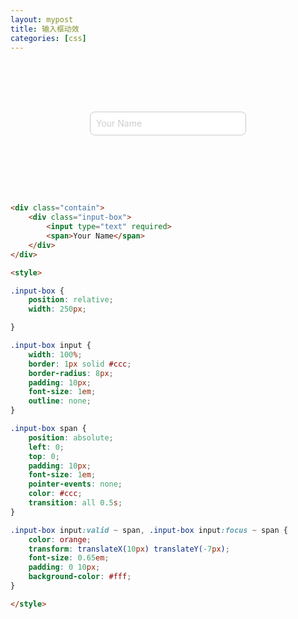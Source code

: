 ```yaml
---
layout: mypost
title: 输入框动效
categories: [css]
---
```


<div class="contain">
    <div class="input-box">
        <input type="text" required>
        <span>Your Name</span>
    </div>
</div>

<style>

.contain{
    display: flex;
    justify-content: center;
    align-items: center;
    height: 200px;
    width: 100%;
}

.input-box {
    position: relative;
    width: 250px;

}

.input-box input {
    width: 100%;
    border: 1px solid #ccc;
    border-radius: 8px;
    padding: 10px;
    font-size: 1em;
    outline: none;
}

.input-box span {
    position: absolute;
    left: 0;
    top: 0;
    padding: 10px;
    font-size: 1em;
    pointer-events: none;
    color: #ccc;
    transition: all 0.5s;
}

.input-box input:valid ~ span, .input-box input:focus ~ span {
    color: orange;
    transform: translateX(10px) translateY(-7px);
    font-size: 0.65em;
    padding: 0 10px;
    background-color: #fff;
}

</style>

```html

<div class="contain">
    <div class="input-box">
        <input type="text" required>
        <span>Your Name</span>
    </div>
</div>

<style>

.input-box {
    position: relative;
    width: 250px;

}

.input-box input {
    width: 100%;
    border: 1px solid #ccc;
    border-radius: 8px;
    padding: 10px;
    font-size: 1em;
    outline: none;
}

.input-box span {
    position: absolute;
    left: 0;
    top: 0;
    padding: 10px;
    font-size: 1em;
    pointer-events: none;
    color: #ccc;
    transition: all 0.5s;
}

.input-box input:valid ~ span, .input-box input:focus ~ span {
    color: orange;
    transform: translateX(10px) translateY(-7px);
    font-size: 0.65em;
    padding: 0 10px;
    background-color: #fff;
}

</style>
```
